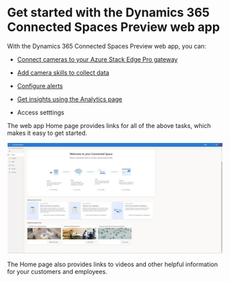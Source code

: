 

# Get started with the Dynamics 365 Connected Spaces Preview web app

With the Dynamics 365 Connected Spaces Preview web app, you can:

- [Connect cameras to your Azure Stack Edge Pro gateway](cameras-connect.md)

- [Add camera skills to collect data](cameras-add-skills.md)

- [Configure alerts]()

- [Get insights using the Analytics page](web-app-get-insights.md)

- Access setttings

The web app Home page provides links for all of the above tasks, which makes it easy to get started.

![Screenshot of Connected Spaces Preview web app home page.](media/home-page.JPG "Screenshot of Connected Spaces Preview web app home page")

The Home page also provides links to videos and other helpful information for your customers and employees. 
